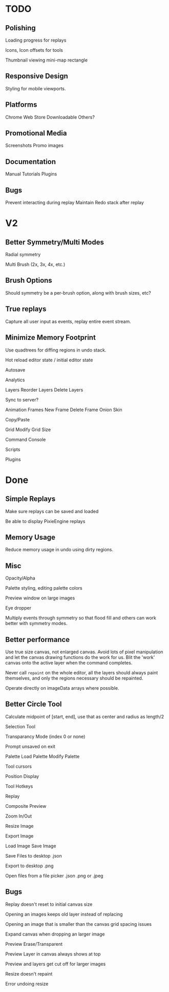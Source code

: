 TODO
====

Polishing
---------

Loading progress for replays

Icons, Icon offsets for tools

Thumbnail viewing mini-map rectangle

Responsive Design
-----------------

Styling for mobile viewports.

Platforms
---------

Chrome Web Store
Downloadable
Others?

Promotional Media
-----------------

Screenshots
Promo images

Documentation
-------------

Manual
Tutorials
Plugins

Bugs
----

Prevent interacting during replay
Maintain Redo stack after replay

V2
====

Better Symmetry/Multi Modes
---------------------------

Radial symmetry

Multi Brush (2x, 3x, 4x, etc.)

Brush Options
-------------

Should symmetry be a per-brush option, along with brush sizes, etc?

True replays
------------

Capture all user input as events, replay entire event stream.

Minimize Memory Footprint
-------------------------

Use quadtrees for diffing regions in undo stack.


Hot reload editor state / initial editor state

Autosave

Analytics

Layers
  Reorder Layers
  Delete Layers

Sync to server?

Animation Frames
  New Frame
  Delete Frame
  Onion Skin

Copy/Paste

Grid
  Modify Grid Size

Command Console

Scripts

Plugins


Done
====

Simple Replays
--------------

Make sure replays can be saved and loaded

Be able to display PixieEngine replays

Memory Usage
------------

Reduce memory usage in undo using dirty regions.

Misc
----

Opacity/Alpha

Palette styling, editing palette colors

Preview window on large images

Eye dropper

Multiply events through symmetry so that flood fill and others
can work better with symmetry modes.

Better performance
------------------

Use true size canvas, not enlarged canvas. Avoid lots of pixel manipulation and
let the canvas drawing functions do the work for us. Blit the 'work' canvas onto
the active layer when the command completes.

Never call `repaint` on the whole editor, all the layers should always paint
themselves, and only the regions necessary should be repainted.

Operate directly on imageData arrays where possible.

Better Circle Tool
------------------

Calculate midpoint of [start, end], use that as center and radius as length/2

Selection Tool

Transparancy Mode (index 0 or none)

Prompt unsaved on exit

Palette
  Load Palette
  Modify Palette

Tool cursors

Position Display

Tool Hotkeys

Replay

Composite Preview

Zoom In/Out

Resize Image

Export Image

Load Image
Save Image

Save Files to desktop
  .json

Export to desktop
  .png

Open files from a file picker
  .json
  .png or .jpeg

Bugs
----

Replay doesn't reset to initial canvas size

Opening an images keeps old layer instead of replacing

Opening an image that is smaller than the canvas grid spacing issues

Expand canvas when dropping an larger image

Preview Erase/Transparent

Preview Layer in canvas always shows at top

Preview and layers get cut off for larger images

Resize doesn't repaint

Error undoing resize
